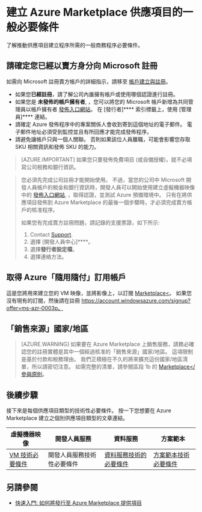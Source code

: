 <properties
   pageTitle="建立 Azure Marketplace 供應項目的非技術性必要條件 | Microsoft Azure"
   description="了解建立和部署供應項目到 Azure Marketplace 供他人購買的要求。"
   services="marketplace-publishing"
   documentationCenter=""
   authors="HannibalSII"
   manager=""
   editor=""/>

<tags
  ms.service="marketplace"
  ms.devlang="na"
  ms.topic="article"
  ms.tgt_pltfrm="Azure"
  ms.workload="na"
  ms.date="12/06/2015"
  ms.author="hascipio; v-divte"/>


# 建立 Azure Marketplace 供應項目的一般必要條件

了解推動供應項目建立程序所需的一般商務程序必要條件。

## 請確定您已經以賣方身分向 Microsoft 註冊

如需向 Microsoft 註冊賣方帳戶的詳細指示，請移至 [帳戶建立與註冊](marketplace-publishing-accounts-creation-registration.md)。

- 如果您**已經註冊**，請了解公司內誰擁有帳戶或使用哪個認證進行註冊。
- 如果您是 **未發佈的帳戶擁有者**, ，您可以將您的 Microsoft 帳戶新增為共同管理員以帳戶擁有者 [發佈入口網站](https://publish.windowsazure.com)。 在 [發行者]**** 索引標籤上，使用 [管理員]**** 連結。
- 請確定 Azure 發佈程序中的專案關係人會收到寄到這個地址的電子郵件。 電子郵件地址必須受到監控並且有所回應才能完成發佈程序。
- 請避免讓帳戶只與一個人關聯。 否則如果該位人員離職，可能會影響您存取 SKU 相關資訊和發佈 SKU 的能力。

> [AZURE.IMPORTANT] 如果您只要發佈免費項目 (或自備授權)，就不必填寫公司稅務和銀行資訊。

> 您必須先完成公司註冊才能開始使用。 不過，當您的公司中 Microsoft 開發人員帳戶的稅金和銀行資訊時，開發人員可以開始使用建立虛擬機器映像中的 [發佈入口網站](https://publish.windowsazure.com), ，取得認證，並測試 Azure 預備環境中。 只有在將供應項目發佈到 Azure Marketplace 的最後一個步驟時，才必須完成賣方帳戶的核准程序。
>
> 如果您有完成賣方註冊問題，請記錄的支援票證，如下所示:
> 1. Contact [Support](https://support.microsoft.com/getsupport?wf=0&tenant=ClassicCommercial&oaspworkflow=start_1.0.0.0&supportregion=en-us&pesid=15635&ccsid=635847950577064286).
> 2. 選擇 [開發人員中心]****。
> 3. 選擇**發行者設定檔**。
> 4. 選擇連絡方法。


## 取得 Azure「隨用隨付」訂用帳戶

這是您將用來建立您的 VM 映像，並將影像上，以訂閱 [Marketplace<](http://azure.microsoft.com/marketplace)。 如果您沒有現有的訂閱，然後請在註冊 https://account.windowsazure.com/signup?offer=ms-azr-0003p。

## 「銷售來源」國家/地區

> [AZURE.WARNING]
如果要在 Azure Marketplace 上銷售服務，請務必確認您的註冊實體是其中一個經過核准的「銷售來源」國家/地區。 這項限制是基於付款和稅務理由。 我們正積極在不久的將來擴充這份國家/地區清單，所以請密切注意。 如需完整的清單，請參閱區段 1b 的 [Marketplace</參與原則](http://go.microsoft.com/fwlink/?LinkID=526833)。

## 後續步驟

接下來是每個供應項目類型的技術性必要條件。 按一下您想要在 Azure Marketplace 建立之個別供應項目類型的文章連結。

| 虛擬機器映像| 開發人員服務| 資料服務| 方案範本|
|-----|-----|-----|-----|
| [VM 技術必要條件](marketplace-publishing-vm-image-creation-prerequisites.md)| 開發人員服務技術性必要條件| [資料服務技術的必要條件](marketplace-publishing-data-service-creation-prerequisites.md)| [方案範本技術必要條件](marketplace-publishing-solution-template-creation-prerequisites.md)|

## 另請參閱

- [快速入門: 如何將發行至 Azure Marketplace 提供項目](marketplace-publishing-getting-started.md)





